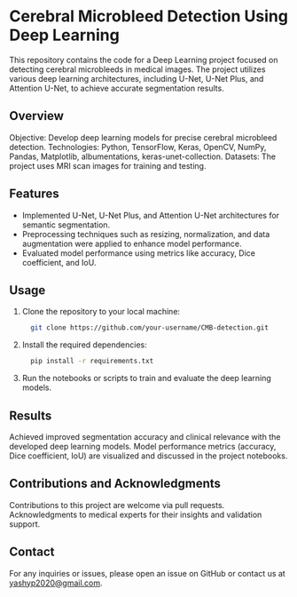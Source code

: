# Cerebral Microbleed Detection Using Deep Learning
This repository contains the code for a Deep Learning project focused on detecting cerebral microbleeds in medical images. 
The project utilizes various deep learning architectures, including U-Net, U-Net Plus, and Attention U-Net, to achieve accurate segmentation results.

## Overview
Objective: Develop deep learning models for precise cerebral microbleed detection.
Technologies: Python, TensorFlow, Keras, OpenCV, NumPy, Pandas, Matplotlib, albumentations, keras-unet-collection.
Datasets: The project uses MRI scan images for training and testing.

## Features
- Implemented U-Net, U-Net Plus, and Attention U-Net architectures for semantic segmentation.
- Preprocessing techniques such as resizing, normalization, and data augmentation were applied to enhance model performance.
- Evaluated model performance using metrics like accuracy, Dice coefficient, and IoU.

## Usage
1. Clone the repository to your local machine:
   
   ```bash
     git clone https://github.com/your-username/CMB-detection.git
   ```

2. Install the required dependencies:

   ```bash
     pip install -r requirements.txt
   ```

3. Run the notebooks or scripts to train and evaluate the deep learning models.

## Results
Achieved improved segmentation accuracy and clinical relevance with the developed deep learning models.
Model performance metrics (accuracy, Dice coefficient, IoU) are visualized and discussed in the project notebooks.

## Contributions and Acknowledgments
Contributions to this project are welcome via pull requests.
Acknowledgments to medical experts for their insights and validation support.


## Contact
For any inquiries or issues, please open an issue on GitHub or contact us at yashyp2020@gmail.com.
